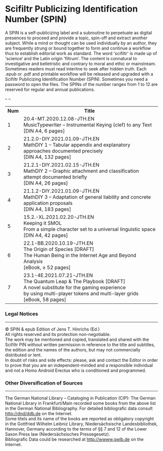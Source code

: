# Scifiltr Publicizing Identification Number (SPIN)
A SPIN is a self-publicizing label and a subroutine to perpetuate as digital presences to proceed and provide a topic, spin-off and extract another subject. While a mind or thought can be used individually by an author, they are frequently strung or bound together to form and continue a workflow thus to establish editorial work as standard. The word 'scifiltr' is made up of 'science‘ and the Latin origin 'filtrum‘. The content is connatural to investigative and belletristic and contrary to moral and ethic or mainstream. Sometimes readers must read interline to seek after hidden truth. Each .epub or .pdf and printable workflow will be released and upgraded with a Scifiltr Publicizing Identification Number (SPIN). Sometimes you need a password to open the files. The SPINs of the number ranges from 1 to 12 are reserved for regular and annual publications.
<table>
  <tr class="header">
    <th style="width:5%">Num</th>
    <th style="width:95%">Title</th>
  </tr>
  <tr>
<td>1</td>
<td>20.4-MT.2020.12.08-JTH.EN<br>MusicTypewriter – Instrumental Keying (clef) to any Text<br>[DIN A4, 6 pages]</td>
  <tr>
  <tr>
<td>2</td>
<td>21.2.0-DIY.2021.01.09-JTH.EN<br>MathDIY 1 – Tabular appendix and explanatory approaches documented precisely<br>[DIN A4, 132 pages]</td>
  <tr>
  <tr>
<td>3</td>
<td>21.2.1-DIY.2021.02.15-JTH.EN<br>MathDIY 2 – Graphic attachment and classification attempt documented briefly<br>[DIN A4, 26 pages]</td>
  <tr>
    <tr>
<td>4</td>
<td>21.1.2-DIY.2021.01.09-JTH.EN<br>MathDIY 3 – Adaptation of general liability and concrete application proposals<br>[DIN A4, 183 pages]</td>
  <tr>
    <tr>
<td>5</td>
<td>15.2.-XL.2021.02.20-JTH.EN<br>Keeping it SMOL<br>From a simple character set to a universal linguistic space<br>[DIN A4, 42 pages]</td>
  <tr>
    <tr>
<td>6</td>–
<td>22.1-BB.2020.10.19-JTH.EN<br>The Origin of Species [DRAFT]<br>The Human Being in the Internet Age and Beyond Analysis
<br>[eBook, ≥ 52 pages]</td>
  <tr>
    <tr>
<td>7</td>–
<td>23.1-4E.2021.07.21-JTH.EN<br>The Quantum Leap & The Playbook [DRAFT]<br>A novel substitute for the gaming experience <br>by using multi-player tokens and multi-layer grids
<br>[eBook, 58 pages]</td>
      </td>
  <tr>
</table>
<h3>Legal Notices</h3>
<hr>
<p>© SPIN & epub Edition of Jens T. Hinrichs (Ed.)<br>
All rights reserved and its protection non-negotiable.<br> 
The work may be mentioned and copied, translated and shared with the Scifiltr PIN without written permission in reference to the title and subtitles, the edition and the names of the authors, but may not commercially distributed or lent.<br>
In doubt of risks and side effects: please, ask and contact the Editor in order to prove that you are an independent-minded and a responsible individual and not a Homo Android Erectus who is conditioned and programmed.</p>
<h3>Other Diversification of Sources</h3>
<hr>
<p>The German National Library – Cataloging in Publication (CIP): 
The German National Library in Frankfurt/Main recorded some books from the above list in the German National Bibliography. For detailed bibliografic data consult  <a href="http://dnb/ddb.de">http://dnd/ddb.de</a> on the Internet.<br>
Some titels and its name of the books are reported as obligatory copyright in the Gottfried Wilhelm Leibniz Library, Niedersächsische Landesbibliothek, Hannover, Germany according to the terms of §§ 7 and 12 of the Lower Saxon Press law (Niedersächsisches Pressegesetz).<br> 
Bibliografic Data could be researched at <a href="http://www.gwlb.de">http://wwww.gwlb.de</a> on the Internet.</p>
